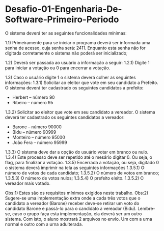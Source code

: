 # Desafio-01-Engenharia-De-Software-Primeiro-Periodo
O sistema deverá ter as seguintes funcionalidades mínimas:

1.1) Primeiramente para se iniciar o programa deverá ser informada uma senha de acesso, cuja senha será: 2411. Enquanto esta senha não for digitada corretamente o sistema não poderá ser inicializado;

1.2) Deverá ser passada ao usuário a informação a seguir:
1.2.1) Digite 1 para iniciar a votação ou 0 para encerrar a votação.

1.3) Caso o usuário digite 1 o sistema deverá colher as seguintes informações:
1.3.1) Solicitar ao eleitor que vote em seu candidato a Prefeito. O sistema deverá ter cadastrado os seguintes candidatos a prefeito:

- Herbert – número 90
- Ribeiro – número 95

1.3.2) Solicitar ao eleitor que vote em seu candidato a vereador. O sistema deverá ter cadastrado os seguintes candidatos a vereador:

- Barone – número 90000
- Bidu – número 90999
- Monteiro – número 95000
- João Fera – número 95999

1.3.3) O sistema deve dar a opção do usuário votar em branco ou nulo.
1.3.4) Este processo deve ser repetido até o mesário digitar 0. Ou seja, o flag, para finalizar a votação.
1.3.5) Encerrada a votação, ou seja, digitado 0 o sistema deverá imprimir na tela as seguintes informações
1.3.5.1) O número de votos de cada candidato;
1.3.5.2) O número de votos em branco;
1.3.5.3) O número de votos nulos;
1.3.5.4) O prefeito eleito.
1.3.5.2) O vereador mais votado.

Obs:1) Estes são os requisitos mínimos exigidos neste trabalho.
Obs:2) Sugere-se uma implementação extra onde a cada três votos que o candidato a vereador (Barone) receber deve-se retirar um voto do candidato Barone e passá-lo para o candidato a vereador (Bidu). Lembre-se, caso o grupo faça esta implementação, ela deverá ser um outro sistema. Com isto, o aluno mostrará 2 arquivos no envio. Um com a urna normal e outro com a urna adulterada. 
